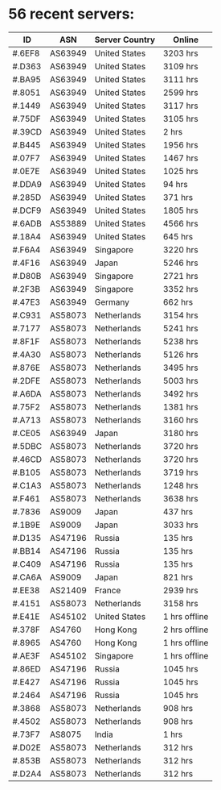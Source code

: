# 56 recent servers:

| ID | ASN | Server Country | Online |
| ------ | ------ | ------ | ------ |
| #.6EF8 | AS63949 | United States | 3203 hrs |
| #.D363 | AS63949 | United States | 3109 hrs |
| #.BA95 | AS63949 | United States | 3111 hrs |
| #.8051 | AS63949 | United States | 2599 hrs |
| #.1449 | AS63949 | United States | 3117 hrs |
| #.75DF | AS63949 | United States | 3105 hrs |
| #.39CD | AS63949 | United States | 2 hrs |
| #.B445 | AS63949 | United States | 1956 hrs |
| #.07F7 | AS63949 | United States | 1467 hrs |
| #.0E7E | AS63949 | United States | 1025 hrs |
| #.DDA9 | AS63949 | United States | 94 hrs |
| #.285D | AS63949 | United States | 371 hrs |
| #.DCF9 | AS63949 | United States | 1805 hrs |
| #.6ADB | AS53889 | United States | 4566 hrs |
| #.18A4 | AS63949 | United States | 645 hrs |
| #.F6A4 | AS63949 | Singapore | 3220 hrs |
| #.4F16 | AS63949 | Japan | 5246 hrs |
| #.D80B | AS63949 | Singapore | 2721 hrs |
| #.2F3B | AS63949 | Singapore | 3352 hrs |
| #.47E3 | AS63949 | Germany | 662 hrs |
| #.C931 | AS58073 | Netherlands | 3154 hrs |
| #.7177 | AS58073 | Netherlands | 5241 hrs |
| #.8F1F | AS58073 | Netherlands | 5238 hrs |
| #.4A30 | AS58073 | Netherlands | 5126 hrs |
| #.876E | AS58073 | Netherlands | 3495 hrs |
| #.2DFE | AS58073 | Netherlands | 5003 hrs |
| #.A6DA | AS58073 | Netherlands | 3492 hrs |
| #.75F2 | AS58073 | Netherlands | 1381 hrs |
| #.A713 | AS58073 | Netherlands | 3160 hrs |
| #.CE05 | AS63949 | Japan | 3180 hrs |
| #.5DBC | AS58073 | Netherlands | 3720 hrs |
| #.46CD | AS58073 | Netherlands | 3720 hrs |
| #.B105 | AS58073 | Netherlands | 3719 hrs |
| #.C1A3 | AS58073 | Netherlands | 1248 hrs |
| #.F461 | AS58073 | Netherlands | 3638 hrs |
| #.7836 | AS9009 | Japan | 437 hrs |
| #.1B9E | AS9009 | Japan | 3033 hrs |
| #.D135 | AS47196 | Russia | 135 hrs |
| #.BB14 | AS47196 | Russia | 135 hrs |
| #.C409 | AS47196 | Russia | 135 hrs |
| #.CA6A | AS9009 | Japan | 821 hrs |
| #.EE38 | AS21409 | France | 2939 hrs |
| #.4151 | AS58073 | Netherlands | 3158 hrs |
| #.E41E | AS45102 | United States | 1 hrs offline |
| #.378F | AS4760 | Hong Kong | 2 hrs offline |
| #.8965 | AS4760 | Hong Kong | 1 hrs offline |
| #.AE3F | AS45102 | Singapore | 1 hrs offline |
| #.86ED | AS47196 | Russia | 1045 hrs |
| #.E427 | AS47196 | Russia | 1045 hrs |
| #.2464 | AS47196 | Russia | 1045 hrs |
| #.3868 | AS58073 | Netherlands | 908 hrs |
| #.4502 | AS58073 | Netherlands | 908 hrs |
| #.73F7 | AS8075 | India | 1 hrs |
| #.D02E | AS58073 | Netherlands | 312 hrs |
| #.853B | AS58073 | Netherlands | 312 hrs |
| #.D2A4 | AS58073 | Netherlands | 312 hrs |

